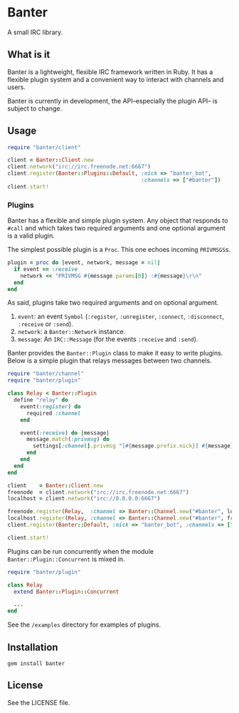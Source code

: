 # Banter

A small IRC library.



## What is it

Banter is a lightweight, flexible IRC framework written in Ruby. It has a
flexible plugin system and a convenient way to interact with channels and users.

Banter is currently in development, the API–especially the plugin API– is 
subject to change.



## Usage

```ruby
require "banter/client"

client = Banter::Client.new
client.network("irc://irc.freenode.net:6667")
client.register(Banter::Plugins::Default, :nick => "banter_bot",
                                          :channels => ["#banter"])
client.start!
```

### Plugins

Banter has a flexible and simple plugin system. Any object that responds to 
`#call` and which takes two required arguments and one optional argument is a
valid plugin.

The simplest possible plugin is a `Proc`. This one echoes incoming `PRIVMSGS`s.

```ruby
plugin = proc do |event, network, message = nil|
  if event == :receive
    network << "PRIVMSG #{message.params[0]} :#{message}\r\n"
  end
end
```

As said, plugins take two required arguments and on optional argument.

1. `event`: an event `Symbol` (`:register`, `:unregister`, `:connect`, 
   `:disconnect`, `:receive` or `:send`).
2. `network`: a `Banter::Network` instance.
3. `message`: An `IRC::Message` (for the events `:receive` and 
   `:send`).

Banter provides the `Banter::Plugin` class to make it easy to write plugins.
Below is a simple plugin that relays messages between two channels.

```ruby
require "banter/channel"
require "banter/plugin"

class Relay < Banter::Plugin
  define "relay" do
    event(:register) do
      required :channel
    end

    event(:receive) do |message|
      message.match(:privmsg) do
        settings[:channel].privmsg "[#{message.prefix.nick}] #{message}"
      end
    end
  end
end

client    = Banter::Client.new
freenode  = client.network("irc://irc.freenode.net:6667")
localhost = client.network("irc://0.0.0.0:6667")

freenode.register(Relay,  :channel => Banter::Channel.new("#banter", localhost))
localhost.register(Relay, :channel => Banter::Channel.new("#banter", freenode))
client.register(Banter::Default, :nick => "banter_bot", :channels => ["#banter"])

client.start!
```

Plugins can be run concurrently when the module `Banter::Plugin::Concurrent` is
mixed in.

```ruby
require "banter/plugin"

class Relay
  extend Banter::Plugin::Concurrent

  ...
end
```

See the `/examples` directory for examples of plugins.



## Installation

`gem install banter`



## License

See the LICENSE file.
